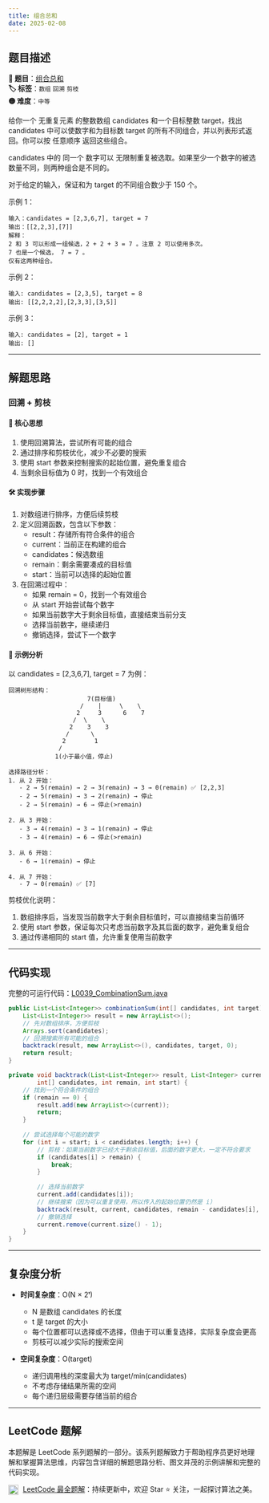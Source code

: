 ```yaml
---
title: 组合总和
date: 2025-02-08
---
```


## 题目描述

**🔗 题目**：[组合总和](https://leetcode.cn/problems/combination-sum/)  
**🏷️ 标签**：`数组` `回溯` `剪枝`  
**🟡 难度**：`中等`  

给你一个 无重复元素 的整数数组 candidates 和一个目标整数 target，找出 candidates 中可以使数字和为目标数 target 的所有不同组合，并以列表形式返回。你可以按 任意顺序 返回这些组合。

candidates 中的 同一个 数字可以 无限制重复被选取。如果至少一个数字的被选数量不同，则两种组合是不同的。 

对于给定的输入，保证和为 target 的不同组合数少于 150 个。

示例 1：
```
输入：candidates = [2,3,6,7], target = 7
输出：[[2,2,3],[7]]
解释：
2 和 3 可以形成一组候选，2 + 2 + 3 = 7 。注意 2 可以使用多次。
7 也是一个候选， 7 = 7 。
仅有这两种组合。
```

示例 2：
```
输入: candidates = [2,3,5], target = 8
输出: [[2,2,2,2],[2,3,3],[3,5]]
```

示例 3：
```
输入: candidates = [2], target = 1
输出: []
```

---

## 解题思路
### 回溯 + 剪枝

#### 📝 核心思想
1. 使用回溯算法，尝试所有可能的组合
2. 通过排序和剪枝优化，减少不必要的搜索
3. 使用 start 参数来控制搜索的起始位置，避免重复组合
4. 当剩余目标值为 0 时，找到一个有效组合

#### 🛠️ 实现步骤
1. 对数组进行排序，方便后续剪枝
2. 定义回溯函数，包含以下参数：
   - result：存储所有符合条件的组合
   - current：当前正在构建的组合
   - candidates：候选数组
   - remain：剩余需要凑成的目标值
   - start：当前可以选择的起始位置
3. 在回溯过程中：
   - 如果 remain = 0，找到一个有效组合
   - 从 start 开始尝试每个数字
   - 如果当前数字大于剩余目标值，直接结束当前分支
   - 选择当前数字，继续递归
   - 撤销选择，尝试下一个数字

#### 🧩 示例分析
以 candidates = [2,3,6,7], target = 7 为例：

```
回溯树形结构：
                      7(目标值)
                    /    |     \    \
                   2     3      6    7
                  /  \    \
                 2    3    3
                /      \
               2        1
              /
             1(小于最小值，停止)

选择路径分析：
1. 从 2 开始：
   - 2 → 5(remain) → 2 → 3(remain) → 3 → 0(remain) ✅ [2,2,3]
   - 2 → 5(remain) → 3 → 2(remain) → 停止
   - 2 → 5(remain) → 6 → 停止(>remain)

2. 从 3 开始：
   - 3 → 4(remain) → 3 → 1(remain) → 停止
   - 3 → 4(remain) → 6 → 停止(>remain)

3. 从 6 开始：
   - 6 → 1(remain) → 停止

4. 从 7 开始：
   - 7 → 0(remain) ✅ [7]
```

剪枝优化说明：
1. 数组排序后，当发现当前数字大于剩余目标值时，可以直接结束当前循环
2. 使用 start 参数，保证每次只考虑当前数字及其后面的数字，避免重复组合
3. 通过传递相同的 start 值，允许重复使用当前数字

---

## 代码实现

完整的可运行代码：[L0039_CombinationSum.java](../src/main/java/L0039_CombinationSum.java)

```java
public List<List<Integer>> combinationSum(int[] candidates, int target) {
    List<List<Integer>> result = new ArrayList<>();
    // 先对数组排序，方便剪枝
    Arrays.sort(candidates);
    // 回溯搜索所有可能的组合
    backtrack(result, new ArrayList<>(), candidates, target, 0);
    return result;
}

private void backtrack(List<List<Integer>> result, List<Integer> current, 
        int[] candidates, int remain, int start) {
    // 找到一个符合条件的组合
    if (remain == 0) {
        result.add(new ArrayList<>(current));
        return;
    }
    
    // 尝试选择每个可能的数字
    for (int i = start; i < candidates.length; i++) {
        // 剪枝：如果当前数字已经大于剩余目标值，后面的数字更大，一定不符合要求
        if (candidates[i] > remain) {
            break;
        }
        
        // 选择当前数字
        current.add(candidates[i]);
        // 继续搜索（因为可以重复使用，所以传入的起始位置仍然是 i）
        backtrack(result, current, candidates, remain - candidates[i], i);
        // 撤销选择
        current.remove(current.size() - 1);
    }
}
```

---

## 复杂度分析

- **时间复杂度**：O(N × 2ᵗ)
  - N 是数组 candidates 的长度
  - t 是 target 的大小
  - 每个位置都可以选择或不选择，但由于可以重复选择，实际复杂度会更高
  - 剪枝可以减少实际的搜索空间

- **空间复杂度**：O(target)
  - 递归调用栈的深度最大为 target/min(candidates)
  - 不考虑存储结果所需的空间
  - 每个递归层级需要存储当前的组合

---

## LeetCode 题解

本题解是 LeetCode 系列题解的一部分。该系列题解致力于帮助程序员更好地理解和掌握算法思维，内容包含详细的解题思路分析、图文并茂的示例讲解和完整的代码实现。

<img src="https://github.githubassets.com/images/modules/logos_page/GitHub-Mark.png" alt="GitHub" width="20" style="vertical-align: middle; margin-right: 5px"> [LeetCode 最全题解](https://github.com/LjyYano/LeetCode)：持续更新中，欢迎 Star ⭐️ 关注，一起探讨算法之美。 